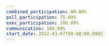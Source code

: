 ```yaml
---
combined_participation: 80.00%
poll_participation: 75.00%
exec_participation: 100.00%
communication: 100.00%
start_date: 2022-03-07T00:00:00.000Z
---
```


